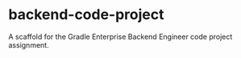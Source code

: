 # backend-code-project
A scaffold for the Gradle Enterprise Backend Engineer code project assignment.
